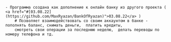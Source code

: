     - Программа создана как дополнение к онлайн банку из другого проекта ( <a href="#[03.08.22](https://github.com/MaxRyazan/BankOfRyazan)">03.08.22</a> )
        # Позволяет взаимодействовать со своим аккаунтом в банке - пополнять баланс, снимать деньги,  платить кредиты, 
        смотреть свои операции за последнюю неделю,  делать переводы по номеру телефона и тд.
